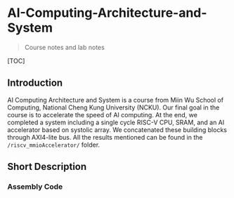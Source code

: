 # AI-Computing-Architecture-and-System
> Course notes and lab notes

[TOC]

## Introduction

AI Computing Architecture and System is a course from Miin Wu School of Computing, National Cheng Kung University (NCKU). Our final goal in the course is to accelerate the speed of AI computing. At the end, we completed a system including a single cycle RISC-V CPU, SRAM, and an AI accelerator based on systolic array. We concatenated these building blocks through AXI4-lite bus. All the results mentioned can be found in the `/riscv_mmioAccelerator/` folder.

## Short Description
### Assembly Code

